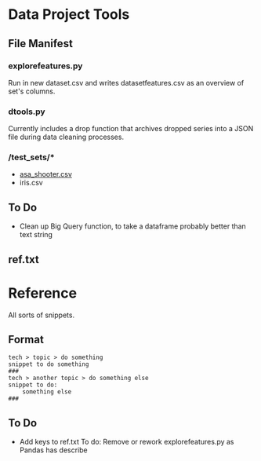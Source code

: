# Data Project Tools

## File Manifest

### explorefeatures.py
Run in new dataset.csv and writes datasetfeatures.csv as an overview of set's columns.

### dtools.py
Currently includes a drop function that archives dropped series into a JSON file during data cleaning processes.

### /test_sets/*
- [asa_shooter.csv](https://www.americansocceranalysis.com/asa-xgoals)
- iris.csv

## To Do
- Clean up Big Query function, to take a dataframe probably better than text string

## ref.txt
# Reference
All sorts of snippets.

## Format
```
tech > topic > do something
snippet to do something
###
tech > another topic > do something else
snippet to do:
    something else
###
```
## To Do
- Add keys to ref.txt
To do: Remove or rework explorefeatures.py as Pandas has describe
